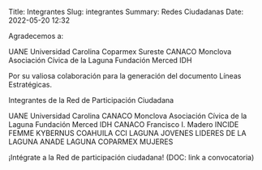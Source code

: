 Title: Integrantes
Slug: integrantes
Summary: Redes Ciudadanas
Date: 2022-05-20 12:32


Agradecemos a:

UANE
Universidad Carolina
Coparmex Sureste
CANACO Monclova
Asociación Cívica de la Laguna
Fundación Merced
IDH

Por su valiosa colaboración para la generación del documento Líneas Estratégicas. 

Integrantes de la Red de Participación Ciudadana 

UANE
Universidad Carolina
CANACO Monclova
Asociación Cívica de la Laguna
Fundación Merced
IDH
CANACO Francisco I. Madero
INCIDE FEMME
KYBERNUS COAHUILA
CCI LAGUNA
JOVENES LIDERES DE LA LAGUNA
ANADE LAGUNA
COPARMEX MUJERES

¡Intégrate a la Red de participación ciudadana!            (DOC: link a convocatoria)

